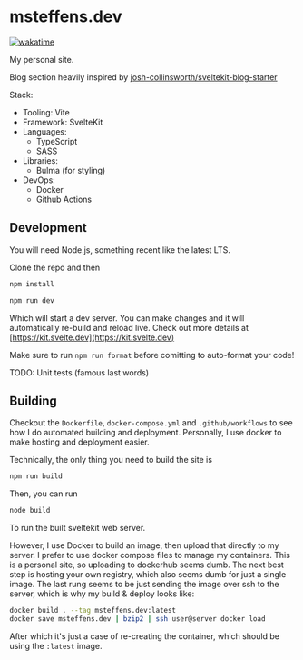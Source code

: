 # msteffens.dev

[![wakatime](https://wakatime.com/badge/user/11612492-942b-4434-89a1-5e31d943fa36/project/8517c440-f314-4c78-8f6e-6493f3e2a2c7.svg)](https://wakatime.com/badge/user/11612492-942b-4434-89a1-5e31d943fa36/project/8517c440-f314-4c78-8f6e-6493f3e2a2c7)

My personal site.

Blog section heavily inspired by [josh-collinsworth/sveltekit-blog-starter](https://github.com/josh-collinsworth/sveltekit-blog-starter)

Stack:

-   Tooling: Vite
-   Framework: SvelteKit
-   Languages:
    -   TypeScript
    -   SASS
-   Libraries:
    -   Bulma (for styling)
-   DevOps:
    -   Docker
    -   Github Actions

## Development

You will need Node.js, something recent like the latest LTS.

Clone the repo and then

```bash
npm install

npm run dev
```

Which will start a dev server. You can make changes and it will automatically re-build and reload live. Check out more details at [https://kit.svelte.dev](https://kit.svelte.dev)

Make sure to run `npm run format` before comitting to auto-format your code!

TODO: Unit tests (famous last words)

## Building

Checkout the `Dockerfile`, `docker-compose.yml` and `.github/workflows` to see how I do automated building and deployment. Personally, I use docker to make hosting and deployment easier.

Technically, the only thing you need to build the site is

```bash
npm run build
```

Then, you can run

```bash
node build
```

To run the built sveltekit web server.

However, I use Docker to build an image, then upload that directly to my server.
I prefer to use docker compose files to manage my containers. This is a personal site, so uploading to dockerhub seems dumb. The next best step is hosting your own registry, which also seems dumb for just a single image. The last rung seems to be just sending the image over ssh to the server, which is why my build & deploy looks like:

```bash
docker build . --tag msteffens.dev:latest
docker save msteffens.dev | bzip2 | ssh user@server docker load
```

After which it's just a case of re-creating the container, which should be using the `:latest` image.
